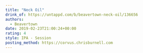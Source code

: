 ```yaml
---
title: "Neck Oil"
drink_of: https://untappd.com/b/beavertown-neck-oil/136656
authors:
  - Beavertown
date: 2019-02-23T21:00:24+00:00
rating: 4
style: IPA - Session
posting_method: https://corvus.chrisburnell.com
---
```

